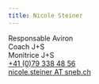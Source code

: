 ```yaml
---
title: Nicole Steiner 
---
```

Responsable Aviron  
Coach J+S  
Monitrice J+S  
[+41 (0)79 338 48 56](tel:+41793384856)  
[nicole.steiner AT sneb.ch](mailto:nicole.steiner@sneb.ch)